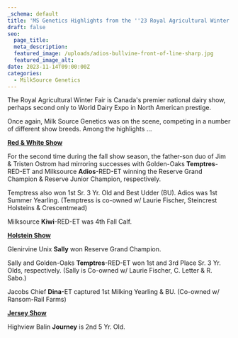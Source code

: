 ```yaml
---
_schema: default
title: 'MS Genetics Highlights from the ''23 Royal Agricultural Winter Fair '
draft: false
seo:
  page_title:
  meta_description:
  featured_image: /uploads/adios-bullvine-front-of-line-sharp.jpg
  featured_image_alt:
date: 2023-11-14T09:00:00Z
categories:
  - MilkSource Genetics
---
```

The Royal Agricultural Winter Fair is Canada's premier national dairy show, perhaps second only to World Dairy Expo in North American prestige.

Once again, Milk Source Genetics was on the scene, competing in a number of different show breeds. Among the highlights …

**<u>Red &amp; White Show</u>**

For the second time during the fall show season, the father-son duo of Jim & Tristen Ostrom had mirroring successes with Golden-Oaks&nbsp;**Temptres**\-RED-ET and Milksource&nbsp;**Adios**\-RED-ET winning the Reserve Grand Champion & Reserve Junior Champion, respectively.

Temptress also won 1st Sr. 3 Yr. Old and Best Udder (BU). Adios was 1st Summer Yearling. (Temptress is co-owned w/ Laurie Fischer, Steincrest Holsteins & Crescentmead)

Milksource&nbsp;**Kiwi**\-RED-ET was 4th Fall Calf.



**<u>Holstein Show</u>**

Glenirvine Unix&nbsp;**Sally**&nbsp;won Reserve Grand Champion.

Sally and Golden-Oaks&nbsp;**Temptres**\-RED-ET won 1st and 3rd Place Sr. 3 Yr. Olds, respectively. (Sally is Co-owned w/ Laurie Fischer, C. Letter & R. Sabo.)

Jacobs Chief&nbsp;**Dina**\-ET captured 1st Milking Yearling & BU. (Co-owned w/ Ransom-Rail Farms)



**<u>Jersey Show</u>**

Highview Balin&nbsp;**Journey**&nbsp;is 2nd 5 Yr. Old.